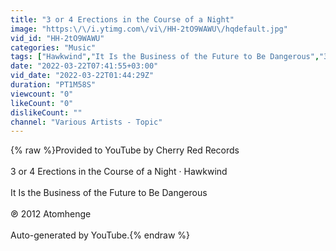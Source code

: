 ```yaml
---
title: "3 or 4 Erections in the Course of a Night"
image: "https:\/\/i.ytimg.com\/vi\/HH-2tO9WAWU\/hqdefault.jpg"
vid_id: "HH-2tO9WAWU"
categories: "Music"
tags: ["Hawkwind","It Is the Business of the Future to Be Dangerous","3 or 4 Erections in the Course of a Night"]
date: "2022-03-22T07:41:55+03:00"
vid_date: "2022-03-22T01:44:29Z"
duration: "PT1M58S"
viewcount: "0"
likeCount: "0"
dislikeCount: ""
channel: "Various Artists - Topic"
---
```

{% raw %}Provided to YouTube by Cherry Red Records<br /><br />3 or 4 Erections in the Course of a Night · Hawkwind<br /><br />It Is the Business of the Future to Be Dangerous<br /><br />℗ 2012 Atomhenge<br /><br />Auto-generated by YouTube.{% endraw %}
